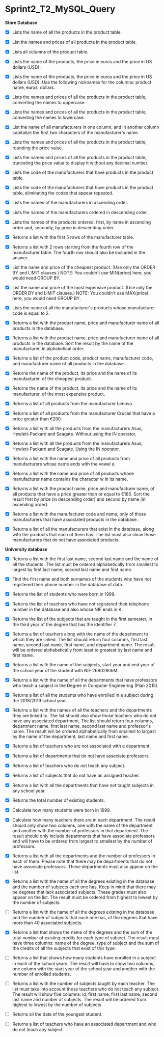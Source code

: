 # Sprint2_T2_MySQL_Query

**Store Database**

- [x] Lists the name of all the products in the product table.

- [x] List the names and prices of all products in the product table.

- [x] Lists all columns of the product table.

- [x] Lists the name of the products, the price in euros and the price in US dollars (USD).

- [x] Lists the name of the products, the price in euros and the price in US dollars (USD). Use the following nicknames for the columns: product name, euros, dollars.

- [x] Lists the names and prices of all the products in the product table, converting the names to uppercase.

- [x] Lists the names and prices of all the products in the product table, converting the names to lowercase.

- [x] List the name of all manufacturers in one column, and in another column capitalize the first two characters of the manufacturer's name.

- [x] Lists the names and prices of all the products in the product table, rounding the price value.

- [x] Lists the names and prices of all the products in the product table, truncating the price value to display it without any decimal number.

- [x] Lists the code of the manufacturers that have products in the product table.

- [x] Lists the code of the manufacturers that have products in the product table, eliminating the codes that appear repeated.

- [x] Lists the names of the manufacturers in ascending order.

- [x] Lists the names of the manufacturers ordered in descending order.

- [x] Lists the names of the products ordered, first, by name in ascending order and, secondly, by price in descending order.

- [x] Returns a list with the first 5 rows of the manufacturer table.

- [x] Returns a list with 2 rows starting from the fourth row of the manufacturer table. The fourth row should also be included in the answer.

- [x] List the name and price of the cheapest product. (Use only the ORDER BY and LIMIT clauses.) NOTE: You couldn't use MIN(price) here, you would need GROUP BY.

- [x] List the name and price of the most expensive product. (Use only the ORDER BY and LIMIT clauses.) NOTE: You couldn't use MAX(price) here, you would need GROUP BY.

- [x] Lists the name of all the manufacturer's products whose manufacturer code is equal to 2.

- [x] Returns a list with the product name, price and manufacturer name of all products in the database.

- [x] Returns a list with the product name, price and manufacturer name of all products in the database. Sort the result by the name of the manufacturer, in alphabetical order.

- [x] Returns a list of the product code, product name, manufacturer code, and manufacturer name of all products in the database.

- [x] Returns the name of the product, its price and the name of its manufacturer, of the cheapest product.

- [x] Returns the name of the product, its price and the name of its manufacturer, of the most expensive product.

- [x] Returns a list of all products from the manufacturer Lenovo.

- [x] Returns a list of all products from the manufacturer Crucial that have a price greater than €200.

- [x] Returns a list with all the products from the manufacturers Asus, Hewlett-Packard and Seagate. Without using the IN operator.

- [x] Returns a list with all the products from the manufacturers Asus, Hewlett-Packard and Seagate. Using the IN operator.

- [x] Returns a list with the name and price of all products from manufacturers whose name ends with the vowel e.

- [x] Returns a list with the name and price of all products whose manufacturer name contains the character w in its name.

- [x] Returns a list with the product name, price and manufacturer name, of all products that have a price greater than or equal to €180. Sort the result first by price (in descending order) and second by name (in ascending order).

- [x] Returns a list with the manufacturer code and name, only of those manufacturers that have associated products in the database.

- [x] Returns a list of all the manufacturers that exist in the database, along with the products that each of them has. The list must also show those manufacturers that do not have associated products.


**University database**


- [x] Returns a list with the first last name, second last name and the name of all the students. The list must be ordered alphabetically from smallest to largest by first last name, second last name and first name.

- [x] Find the first name and both surnames of the students who have not registered their phone number in the database of data.

- [x] Returns the list of students who were born in 1999.

- [x] Returns the list of teachers who have not registered their telephone number in the database and also whose NIF ends in K.

- [x] Returns the list of the subjects that are taught in the first semester, in the third year of the degree that has the identifier 7.

- [x] Returns a list of teachers along with the name of the department to which they are linked. The list should return four columns, first last name, second last name, first name, and department name. The result will be ordered alphabetically from least to greatest by last name and first name.

- [x] Returns a list with the name of the subjects, start year and end year of the school year of the student with NIF 26902806M.

- [x] Returns a list with the name of all the departments that have professors who teach a subject in the Degree in Computer Engineering (Plan 2015).

- [x] Returns a list of all the students who have enrolled in a subject during the 2018/2019 school year.

- [x] Returns a list with the names of all the teachers and the departments they are linked to. The list should also show those teachers who do not have any associated department. The list should return four columns, department name, first last name, second last name and professor's name. The result will be ordered alphabetically from smallest to largest by the name of the department, last name and first name.

- [x] Returns a list of teachers who are not associated with a department.

- [x] Returns a list of departments that do not have associate professors.

- [x] Returns a list of teachers who do not teach any subject.

- [x] Returns a list of subjects that do not have an assigned teacher.

- [x] Returns a list with all the departments that have not taught subjects in any school year.

- [x] Returns the total number of existing students.

- [x] Calculate how many students were born in 1999.

- [x] Calculate how many teachers there are in each department. The result should only show two columns, one with the name of the department and another with the number of professors in that department. The result should only include departments that have associate professors and will have to be ordered from largest to smallest by the number of professors.

- [x] Returns a list with all the departments and the number of professors in each of them. Please note that there may be departments that do not have associate professors. These departments must also appear on the list.

- [x] Returns a list with the name of all the degrees existing in the database and the number of subjects each one has. Keep in mind that there may be degrees that lack associated subjects. These grades must also appear on the list. The result must be ordered from highest to lowest by the number of subjects.

- [ ] Returns a list with the name of all the degrees existing in the database and the number of subjects that each one has, of the degrees that have more than 40 associated subjects.

- [x] Returns a list that shows the name of the degrees and the sum of the total number of existing credits for each type of subject. The result must have three columns: name of the degree, type of subject and the sum of the credits of all the subjects that exist of this type.

- [ ] Returns a list that shows how many students have enrolled in a subject in each of the school years. The result will have to show two columns, one column with the start year of the school year and another with the number of enrolled students.

- [ ] Returns a list with the number of subjects taught by each teacher. The list must take into account those teachers who do not teach any subject. The result will show five columns: id, first name, first last name, second last name and number of subjects. The result will be ordered from highest to lowest by the number of subjects.

- [ ] Returns all the data of the youngest student.

- [ ] Returns a list of teachers who have an associated department and who do not teach any subject.
